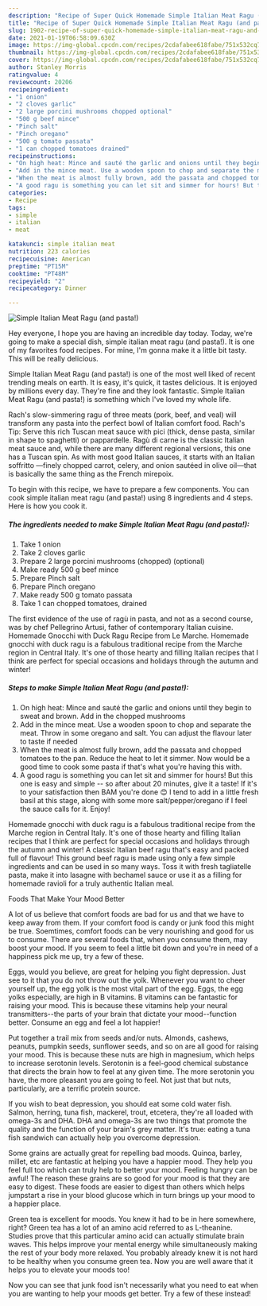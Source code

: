 ```yaml
---
description: "Recipe of Super Quick Homemade Simple Italian Meat Ragu (and pasta!)"
title: "Recipe of Super Quick Homemade Simple Italian Meat Ragu (and pasta!)"
slug: 1902-recipe-of-super-quick-homemade-simple-italian-meat-ragu-and-pasta
date: 2021-01-19T06:58:09.630Z
image: https://img-global.cpcdn.com/recipes/2cdafabee618fabe/751x532cq70/simple-italian-meat-ragu-and-pasta-recipe-main-photo.jpg
thumbnail: https://img-global.cpcdn.com/recipes/2cdafabee618fabe/751x532cq70/simple-italian-meat-ragu-and-pasta-recipe-main-photo.jpg
cover: https://img-global.cpcdn.com/recipes/2cdafabee618fabe/751x532cq70/simple-italian-meat-ragu-and-pasta-recipe-main-photo.jpg
author: Stanley Morris
ratingvalue: 4
reviewcount: 20206
recipeingredient:
- "1 onion"
- "2 cloves garlic"
- "2 large porcini mushrooms chopped optional"
- "500 g beef mince"
- "Pinch salt"
- "Pinch oregano"
- "500 g tomato passata"
- "1 can chopped tomatoes drained"
recipeinstructions:
- "On high heat: Mince and sauté the garlic and onions until they begin to sweat and brown. Add in the chopped mushrooms"
- "Add in the mince meat. Use a wooden spoon to chop and separate the meat. Throw in some oregano and salt. You can adjust the flavour later to taste if needed"
- "When the meat is almost fully brown, add the passata and chopped tomatoes to the pan. Reduce the heat to let it simmer. Now would be a good time to cook some pasta if that&#39;s what you&#39;re having this with."
- "A good ragu is something you can let sit and simmer for hours! But this one is easy and simple -- so after about 20 minutes, give it a taste! If it&#39;s to your satisfaction then BAM you&#39;re done 😊 I tend to add in a little fresh basil at this stage, along with some more salt/pepper/oregano if I feel the sauce calls for it. Enjoy!"
categories:
- Recipe
tags:
- simple
- italian
- meat

katakunci: simple italian meat 
nutrition: 223 calories
recipecuisine: American
preptime: "PT15M"
cooktime: "PT48M"
recipeyield: "2"
recipecategory: Dinner

---
```



![Simple Italian Meat Ragu (and pasta!)](https://img-global.cpcdn.com/recipes/2cdafabee618fabe/751x532cq70/simple-italian-meat-ragu-and-pasta-recipe-main-photo.jpg)

Hey everyone, I hope you are having an incredible day today. Today, we're going to make a special dish, simple italian meat ragu (and pasta!). It is one of my favorites food recipes. For mine, I'm gonna make it a little bit tasty. This will be really delicious.

Simple Italian Meat Ragu (and pasta!) is one of the most well liked of recent trending meals on earth. It is easy, it's quick, it tastes delicious. It is enjoyed by millions every day. They're fine and they look fantastic. Simple Italian Meat Ragu (and pasta!) is something which I've loved my whole life.

Rach&#39;s slow-simmering ragu of three meats (pork, beef, and veal) will transform any pasta into the perfect bowl of Italian comfort food. Rach&#39;s Tip: Serve this rich Tuscan meat sauce with pici (thick, dense pasta, similar in shape to spaghetti) or pappardelle. Ragù di carne is the classic Italian meat sauce and, while there are many different regional versions, this one has a Tuscan spin. As with most good Italian sauces, it starts with an Italian soffritto —finely chopped carrot, celery, and onion sautéed in olive oil—that is basically the same thing as the French mirepoix.


To begin with this recipe, we have to prepare a few components. You can cook simple italian meat ragu (and pasta!) using 8 ingredients and 4 steps. Here is how you cook it.

<!--inarticleads1-->

##### The ingredients needed to make Simple Italian Meat Ragu (and pasta!):

1. Take 1 onion
1. Take 2 cloves garlic
1. Prepare 2 large porcini mushrooms (chopped) (optional)
1. Make ready 500 g beef mince
1. Prepare Pinch salt
1. Prepare Pinch oregano
1. Make ready 500 g tomato passata
1. Take 1 can chopped tomatoes, drained


The first evidence of the use of ragù in pasta, and not as a second course, was by chef Pellegrino Artusi, father of contemporary Italian cuisine. Homemade Gnocchi with Duck Ragu Recipe from Le Marche. Homemade gnocchi with duck ragu is a fabulous traditional recipe from the Marche region in Central Italy. It&#39;s one of those hearty and filling Italian recipes that I think are perfect for special occasions and holidays through the autumn and winter! 

<!--inarticleads2-->

##### Steps to make Simple Italian Meat Ragu (and pasta!):

1. On high heat: Mince and sauté the garlic and onions until they begin to sweat and brown. Add in the chopped mushrooms
1. Add in the mince meat. Use a wooden spoon to chop and separate the meat. Throw in some oregano and salt. You can adjust the flavour later to taste if needed
1. When the meat is almost fully brown, add the passata and chopped tomatoes to the pan. Reduce the heat to let it simmer. Now would be a good time to cook some pasta if that&#39;s what you&#39;re having this with.
1. A good ragu is something you can let sit and simmer for hours! But this one is easy and simple -- so after about 20 minutes, give it a taste! If it&#39;s to your satisfaction then BAM you&#39;re done 😊 I tend to add in a little fresh basil at this stage, along with some more salt/pepper/oregano if I feel the sauce calls for it. Enjoy!


Homemade gnocchi with duck ragu is a fabulous traditional recipe from the Marche region in Central Italy. It&#39;s one of those hearty and filling Italian recipes that I think are perfect for special occasions and holidays through the autumn and winter! A classic Italian beef ragu that&#39;s easy and packed full of flavour! This ground beef ragu is made using only a few simple ingredients and can be used in so many ways. Toss it with fresh tagliatelle pasta, make it into lasagne with bechamel sauce or use it as a filling for homemade ravioli for a truly authentic Italian meal. 

Foods That Make Your Mood Better


A lot of us believe that comfort foods are bad for us and that we have to keep away from them. If your comfort food is candy or junk food this might be true. Soemtimes, comfort foods can be very nourishing and good for us to consume. There are several foods that, when you consume them, may boost your mood. If you seem to feel a little bit down and you're in need of a happiness pick me up, try a few of these.

Eggs, would you believe, are great for helping you fight depression. Just see to it that you do not throw out the yolk. Whenever you want to cheer yourself up, the egg yolk is the most vital part of the egg. Eggs, the egg yolks especially, are high in B vitamins. B vitamins can be fantastic for raising your mood. This is because these vitamins help your neural transmitters--the parts of your brain that dictate your mood--function better. Consume an egg and feel a lot happier!

Put together a trail mix from seeds and/or nuts. Almonds, cashews, peanuts, pumpkin seeds, sunflower seeds, and so on are all good for raising your mood. This is because these nuts are high in magnesium, which helps to increase serotonin levels. Serotonin is a feel-good chemical substance that directs the brain how to feel at any given time. The more serotonin you have, the more pleasant you are going to feel. Not just that but nuts, particularly, are a terrific protein source.

If you wish to beat depression, you should eat some cold water fish. Salmon, herring, tuna fish, mackerel, trout, etcetera, they're all loaded with omega-3s and DHA. DHA and omega-3s are two things that promote the quality and the function of your brain's grey matter. It's true: eating a tuna fish sandwich can actually help you overcome depression. 

Some grains are actually great for repelling bad moods. Quinoa, barley, millet, etc are fantastic at helping you have a happier mood. They help you feel full too which can truly help to better your mood. Feeling hungry can be awful! The reason these grains are so good for your mood is that they are easy to digest. These foods are easier to digest than others which helps jumpstart a rise in your blood glucose which in turn brings up your mood to a happier place.

Green tea is excellent for moods. You knew it had to be in here somewhere, right? Green tea has a lot of an amino acid referred to as L-theanine. Studies prove that this particular amino acid can actually stimulate brain waves. This helps improve your mental energy while simultaneously making the rest of your body more relaxed. You probably already knew it is not hard to be healthy when you consume green tea. Now you are well aware that it helps you to elevate your moods too!

Now you can see that junk food isn't necessarily what you need to eat when you are wanting to help your moods get better. Try a few of these instead!

